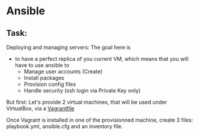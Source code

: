 # Ansible
## Task:
Deploying and managing servers:
The goal here is 
- to have a perfect replica of you current VM, which means that you will have to use ansible to
    - Manage user accounts (Create)
    - Install packages
    - Provision config files
    - Handle security (ssh login via Private Key only)

But first:
Let's provide 2 virtual machines, that will be used under VirtualBox, via a [Vagrantfile](Vagrantfile.md)

Once Vagrant is installed in one of the provisionned machine, create 3 files: playbook.yml, ansible.cfg and an inventory file.
